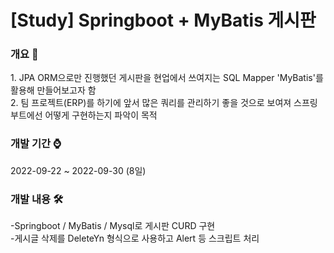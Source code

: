 # [Study] Springboot + MyBatis 게시판<br/>

<h3>개요 📌</h3>
1. JPA ORM으로만 진행했던 게시판을 현업에서 쓰여지는 SQL Mapper 'MyBatis'를 활용해 만들어보고자 함<br>
2. 팀 프로젝트(ERP)를 하기에 앞서 많은 쿼리를 관리하기 좋을 것으로 보여져 스프링부트에선 어떻게 구현하는지 파악이 목적 <br/> 

<h3>개발 기간 ⌚️</h3>
2022-09-22 ~ 2022-09-30 (8일)<br/>

<h3>개발 내용 🛠</h3>
-Springboot / MyBatis / Mysql로 게시판 CURD 구현 <br>
-게시글 삭제를 DeleteYn 형식으로 사용하고 Alert 등 스크립트 처리<br>
